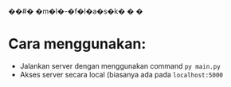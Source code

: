 ��#� �m�l�-�f�l�a�s�k�
�
�

# Cara menggunakan:
- Jalankan server dengan menggunakan command `py main.py`
- Akses server secara local (biasanya ada pada `localhost:5000`
